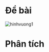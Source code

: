 # Đề bài
![hinhvuong1](https://github.com/VanHoang110802/Competitive_Programming/assets/108053955/f2b73284-33c3-4f8b-b1c8-257c201232cc)

# Phân tích
